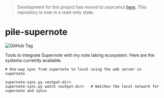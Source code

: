 > Development for this project has moved to sourcehut [here](https://git.sr.ht/~lepisma/pile-supernote). This repository is now in a read-only state.

# pile-supernote

![GitHub Tag](https://img.shields.io/github/v/tag/lepisma/pile-supernote)

Tools to integrate Supernote with my note taking ecosystem. Here are the systems
currently available:

```shell
# One-way sync from supernote to local using the web server in supernote

supernote-sync.py <output-dir>
supernote-sync.py watch <output-dir>   # Watches the local network for supernote and syncs
```
